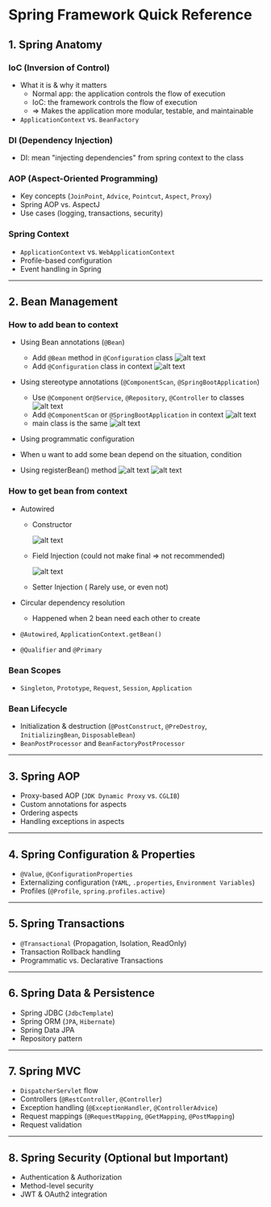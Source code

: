 # Spring Framework Quick Reference

## 1. Spring Anatomy

### IoC (Inversion of Control)

- What it is & why it matters
  - Normal app: the application controls the flow of execution
  - IoC: the framework controls the flow of execution
  - => Makes the application more modular, testable, and maintainable
- `ApplicationContext` vs. `BeanFactory`

### DI (Dependency Injection)

- DI: mean "injecting dependencies" from spring context to the class

### AOP (Aspect-Oriented Programming)

- Key concepts (`JoinPoint`, `Advice`, `Pointcut`, `Aspect`, `Proxy`)
- Spring AOP vs. AspectJ
- Use cases (logging, transactions, security)

### Spring Context

- `ApplicationContext` vs. `WebApplicationContext`
- Profile-based configuration
- Event handling in Spring

---

## 2. Bean Management

### How to add bean to context

- Using Bean annotations (`@Bean`)

  - Add `@Bean` method in `@Configuration` class
    ![alt text](image.png)
  - Add `@Configuration` class in context
    ![alt text](image-1.png)

- Using stereotype annotations (`@ComponentScan`, `@SpringBootApplication`)

  - Use `@Component` or`@Service`, `@Repository`, `@Controller` to classes
    ![alt text](image-2.png)
  - Add `@ComponentScan` or `@SpringBootApplication` in context
    ![alt text](image-3.png)
  - main class is the same
    ![alt text](image-4.png)

- Using programmatic configuration
- When u want to add some bean depend on the situation, condition
- Using registerBean() method
  ![alt text](image-5.png)
  ![alt text](image-6.png)

### How to get bean from context

- Autowired

  - Constructor

    ![alt text](image-7.png)

  - Field Injection (could not make final => not recommended)

    ![alt text](image-8.png)

  - Setter Injection ( Rarely use, or even not)

- Circular dependency resolution

  - Happened when 2 bean need each other to create

- `@Autowired`, `ApplicationContext.getBean()`

- `@Qualifier` and `@Primary`

### Bean Scopes

- `Singleton`, `Prototype`, `Request`, `Session`, `Application`

### Bean Lifecycle

- Initialization & destruction (`@PostConstruct`, `@PreDestroy`, `InitializingBean`, `DisposableBean`)
- `BeanPostProcessor` and `BeanFactoryPostProcessor`

---

## 3. Spring AOP

- Proxy-based AOP (`JDK Dynamic Proxy` vs. `CGLIB`)
- Custom annotations for aspects
- Ordering aspects
- Handling exceptions in aspects

---

## 4. Spring Configuration & Properties

- `@Value`, `@ConfigurationProperties`
- Externalizing configuration (`YAML`, `.properties`, `Environment Variables`)
- Profiles (`@Profile`, `spring.profiles.active`)

---

## 5. Spring Transactions

- `@Transactional` (Propagation, Isolation, ReadOnly)
- Transaction Rollback handling
- Programmatic vs. Declarative Transactions

---

## 6. Spring Data & Persistence

- Spring JDBC (`JdbcTemplate`)
- Spring ORM (`JPA`, `Hibernate`)
- Spring Data JPA
- Repository pattern

---

## 7. Spring MVC

- `DispatcherServlet` flow
- Controllers (`@RestController`, `@Controller`)
- Exception handling (`@ExceptionHandler`, `@ControllerAdvice`)
- Request mappings (`@RequestMapping`, `@GetMapping`, `@PostMapping`)
- Request validation

---

## 8. Spring Security (Optional but Important)

- Authentication & Authorization
- Method-level security
- JWT & OAuth2 integration

